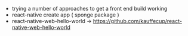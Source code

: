 
- trying a number of approaches to get a front end build working
- react-native create app ( sponge package )
- react-native-web-hello-world
 -> https://github.com/kauffecup/react-native-web-hello-world
